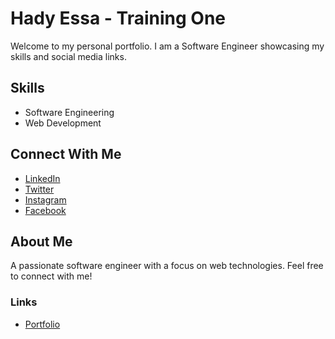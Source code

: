# Hady Essa - Training One

Welcome to my personal portfolio. I am a Software Engineer showcasing my skills and social media links.

## Skills
- Software Engineering
- Web Development

## Connect With Me
- [LinkedIn](https://www.linkedin.com/in/hady-essa)
- [Twitter](https://twitter.com/Hady-Essa)
- [Instagram](https://www.instagram.com/HadyEssa14)
- [Facebook](https://www.facebook.com/HadyEssa90)

## About Me
A passionate software engineer with a focus on web technologies. Feel free to connect with me!

### Links
- [Portfolio](https://hadyessa.github.io/traning_one/)

